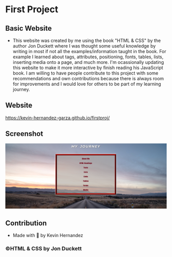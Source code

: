 # First Project

## Basic Website

* This website was created by me using the book "HTML & CSS" by the author Jon Duckett where I was thought some useful knowledge by writing in most if not all the examples/information taught in the book. For example I learned about tags, attributes, positioning, fonts, tables, lists, inserting media onto a page, and much more. I'm ocassionally updating this website to make it more interactive by finish reading his JavaScript book. I am willing to have people contribute to this project with some recommendations and own contributions because there is always room for improvements and I would love for others to be part of my learning journey.

## Website 
https://kevin-hernandez-garza.github.io/firstproj/

## Screenshot
![Mockup!](./images/webpage-screenshot.png)

## Contribution
* Made with 💜 by Kevin Hernandez

### ©HTML & CSS by Jon Duckett 
